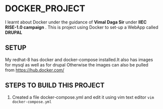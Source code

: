 # DOCKER_PROJECT
I learnt about Docker under the guidance of **Vimal Daga Sir** under **IIEC RISE-1.0 campaign** . This is project using Docker to set-up a WebApp called **DRUPAL**

## SETUP 
My redhat-8 has docker and docker-compose installed.It also has images for mysql as well as for drupal
Otherwise the images can also be pulled from https://hub.docker.com/

## STEPS TO BUILD THIS PROJECT
1. Created a file docker-compose.yml and edit it using vim text editor `vim docker-compose.yml`








